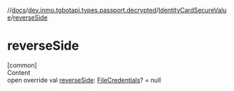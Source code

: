 //[docs](../../../index.md)/[dev.inmo.tgbotapi.types.passport.decrypted](../index.md)/[IdentityCardSecureValue](index.md)/[reverseSide](reverse-side.md)



# reverseSide  
[common]  
Content  
open override val [reverseSide](reverse-side.md): [FileCredentials](../../dev.inmo.tgbotapi.types.passport.credentials/-file-credentials/index.md)? = null  



